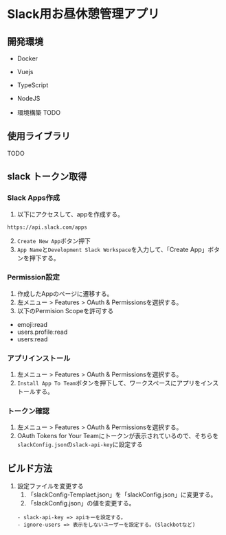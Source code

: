 # Slack用お昼休憩管理アプリ

## 開発環境
- Docker
- Vuejs
- TypeScript
- NodeJS

- 環境構築
TODO

## 使用ライブラリ
TODO

## slack トークン取得
### Slack Apps作成
1. 以下にアクセスして、appを作成する。
```
https://api.slack.com/apps
````
2. `Create New App`ボタン押下
3. `App Name`と`Development Slack Workspace`を入力して、「Create App」ボタンを押下する。

### Permission設定
1. 作成したAppのページに遷移する。
2. 左メニュー > Features > OAuth & Permissionsを選択する。
3. 以下のPermision Scopeを許可する
- emoji:read
- users.profile:read
- users:read

### アプリインストール
1. 左メニュー > Features > OAuth & Permissionsを選択する。
2. `Install App To Team`ボタンを押下して、ワークスペースにアプリをインストールする。

### トークン確認
1. 左メニュー > Features > OAuth & Permissionsを選択する。
2. OAuth Tokens for Your Teamにトークンが表示されているので、そちらを`slackConfig.json`の`slack-api-key`に設定する

## ビルド方法
1. 設定ファイルを変更する
    1. 「slackConfig-Templaet.json」を「slackConfig.json」に変更する。
    2. 「slackConfig.json」の値を変更する。  
     ```
     - slack-api-key => apiキーを設定する。  
     - ignore-users => 表示をしないユーザーを設定する。(Slackbotなど)
     ```
